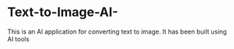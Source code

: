 # Text-to-Image-AI-
This is an AI application for converting text to image. It has been built using AI tools
